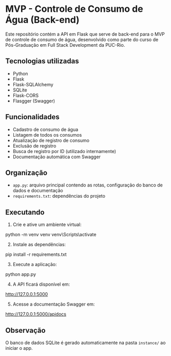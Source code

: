# MVP - Controle de Consumo de Água (Back-end)

Este repositório contém a API em Flask que serve de back-end para o MVP de controle de consumo de água, desenvolvido como parte do curso de Pós-Graduação em Full Stack Development da PUC-Rio.

## Tecnologias utilizadas

- Python
- Flask
- Flask-SQLAlchemy
- SQLite
- Flask-CORS
- Flasgger (Swagger)

## Funcionalidades

- Cadastro de consumo de água
- Listagem de todos os consumos
- Atualização de registro de consumo
- Exclusão de registro
- Busca de registro por ID (utilizado internamente)
- Documentação automática com Swagger

## Organização

- `app.py`: arquivo principal contendo as rotas, configuração do banco de dados e documentação
- `requirements.txt`: dependências do projeto

## Executando

1. Crie e ative um ambiente virtual:

python -m venv venv
venv\Scripts\activate

2. Instale as dependências:

pip install -r requirements.txt

3. Execute a aplicação:

python app.py

4. A API ficará disponível em:

http://127.0.0.1:5000

5. Acesse a documentação Swagger em:

http://127.0.0.1:5000/apidocs

## Observação

O banco de dados SQLite é gerado automaticamente na pasta `instance/` ao iniciar o app.